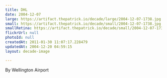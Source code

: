 ```yaml
---
title: DHL
date: 2004-12-07
large: https://artifact.thepatrick.io/decade/large/2004-12-07-1738.jpg
small: https://artifact.thepatrick.io/decade/small/2004-12-07-1738.jpg
smallRetina: https://artifact.thepatrick.io/decade/small/2004-12-07-1738@2x.jpg
flickrUrl: null
photoId: null
createdAt: 2011-01-30 11:07:17.228479
updatedAt: 2004-12-20 04:59:15
layout: decade-image

---
```

By Wellington Airport
